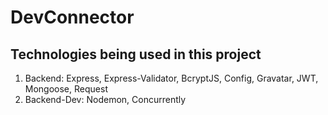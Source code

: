 # DevConnector

## Technologies being used in this project

1. Backend: Express, Express-Validator, BcryptJS, Config, Gravatar, JWT, Mongoose, Request
2. Backend-Dev: Nodemon, Concurrently
